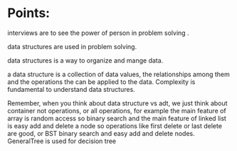# Points:
interviews are to see the power of person in problem solving .

data structures are used in problem solving.

data structures is a way to organize and mange data.

a data structure is a collection of data values, the relationships among them and the operations the can be applied to the data.
Complexity is fundamental to understand data structures.

Remember, when you think about data structure vs adt, we just think about container not operations, or all operations,
for example the main feature of array is random access so binary search and the main feature of linked list is easy add and delete a node so operations like first delete or last delete are good, or BST binary search and easy add and delete nodes.
GeneralTree is used for decision tree